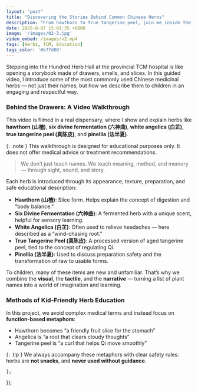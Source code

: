 ```yaml
---
layout: "post"
title: "Discovering the Stories Behind Common Chinese Herbs"
description: "From hawthorn to true tangerine peel, join me inside the Hundred Herb Hall as I introduce common medicinal plants through sights, smells, and stories — in a kid-friendly and culturally respectful way."
date: 2025-8-07 15:01:35 +0800
image: '/images/02-3.jpg'
video_embed: /images/v2.mp4
tags: [Herbs, TCM, Education]
tags_color: '#b77d00'
---
```


Stepping into the Hundred Herb Hall at the provincial TCM hospital is like opening a storybook made of drawers, smells, and slices. In this guided video, I introduce some of the most commonly used Chinese medicinal herbs — not just their names, but how we describe them to children in an engaging and respectful way.

### Behind the Drawers: A Video Walkthrough

This video is filmed in a real dispensary, where I show and explain herbs like **hawthorn (山楂)**, **six divine fermentation (六神曲)**, **white angelica (白芷)**, **true tangerine peel (真陈皮)**, and **pinellia (法半夏)**.

{: .note }
This walkthrough is designed for educational purposes only. It does not offer medical advice or treatment recommendations.

> We don’t just teach names. We teach meaning, method, and memory — through sight, sound, and story.

Each herb is introduced through its appearance, texture, preparation, and safe educational description:

- **Hawthorn (山楂)**: Slice form. Helps explain the concept of digestion and “body balance.”
- **Six Divine Fermentation (六神曲)**: A fermented herb with a unique scent, helpful for sensory learning.
- **White Angelica (白芷)**: Often used to relieve headaches — here described as a “wind-chasing root.”
- **True Tangerine Peel (真陈皮)**: A processed version of aged tangerine peel, tied to the concept of regulating Qi.
- **Pinellia (法半夏)**: Used to discuss preparation safety and the transformation of raw to usable forms.

To children, many of these items are new and unfamiliar. That’s why we combine the **visual**, the **tactile**, and the **narrative** — turning a list of plant names into a world of imagination and learning.

### Methods of Kid-Friendly Herb Education

In this project, we avoid complex medical terms and instead focus on **function-based metaphors**:

- Hawthorn becomes “a friendly fruit slice for the stomach”
- Angelica is “a root that clears cloudy thoughts”
- Tangerine peel is “a curl that helps Qi move smoothly”

{: .tip }
We always accompany these metaphors with clear safety rules: herbs are **not snacks**, and **never used without guidance**.

    };
  });
